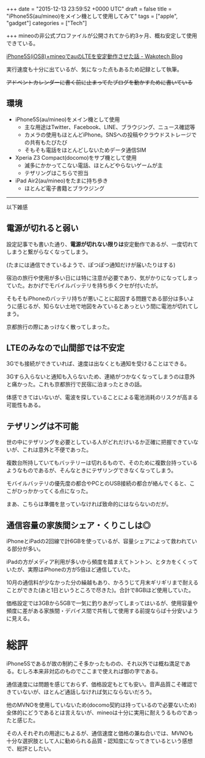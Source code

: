 
+++
date = "2015-12-13 23:59:52 +0000 UTC"
draft = false
title = "iPhone5S(au/mineo)をメイン機として使用してみて"
tags = ["apple", "gadget"]
categories = ["Tech"]

+++
mineoの非公式プロファイルが公開されてから約3ヶ月、概ね安定して使用できている。

[iPhone5S(iOS8)+mineoでauのLTEを安定動作させた話 - Wakotech Blog](http://yutaszk23.hatenadiary.jp/entry/2015/09/18/211408)

実行速度も十分に出ているが、気になった点もあるため記録として執筆。

<del>アドベントカレンダーに書く前に止まってたブログを動かすために書いている</del>

## 環境

<ul>
<li>iPhone5S(au/mineo)をメイン機として使用

<ul>
<li>主な用途はTwitter、Facebook、LINE、ブラウジング、ニュース確認等</li>
<li>カメラの使用もほとんどiPhone。SNSへの投稿やクラウドストレージでの共有もたびたび</li>
<li>そもそも電話をほとんどしないためデータ通信SIM</li>
</ul>
</li>
<li>Xperia Z3 Compact(docomo)をサブ機として使用

<ul>
<li>滅多にかかってこない電話、ほとんどやらないゲームが主</li>
<li>テザリングはこちらで担当</li>
</ul>
</li>
<li>iPad Air2(au/mineo)をたまに持ち歩き

<ul>
<li>ほとんど電子書籍とブラウジング</li>
</ul>
</li>
</ul>


<hr/>

以下雑感

## 電源が切れると弱い

設定記事でも書いた通り、<strong>電源が切れない限りは</strong>安定動作であるが、一度切れてしまうと繋がらなくなってしまう。

(たまには通信できているようで、ぽつぽつ通知だけが届いたりはする)

宿泊の旅行や使用が多い日には特に注意が必要であり、気がかりになってしまっていた。おかげでモバイルバッテリを持ち歩くクセが付いたが。

そもそもiPhoneのバッテリ持ちが悪いことに起因する問題である部分は多いように感じるが、知らない土地で地図をみているとあっという間に電池が切れてしまう。

京都旅行の際にあっけなく散ってしまった。

## LTEのみなので山間部では不安定

3Gでも接続ができていれば、速度は出なくとも通知を受けることはできる。

3Gすら入らないと通知も入らないため、連絡がつかなくなってしまうのは意外と痛かった。これも京都旅行で民宿に泊まったときの話。

体感できてはいないが、電波を探していることによる電池消耗のリスクが高まる可能性もある。

## テザリングは不可能

世の中にテザリングを必要としている人がどれだけいるか正確に把握できていないが、これは意外と不便であった。

複数台所持していてもバッテリーは切れるもので、そのために複数台持っているようなものであるが、そんなときにテザリングできなくなってしまう。

モバイルバッテリの優先度の都合やPCとのUSB接続の都合が絡んでくると、ここがひっかかってくる点になった。

まあ、こちらは準備を怠っていなければ致命的にはならないのだが。

## 通信容量の家族間シェア・くりこしは◎

iPhoneとiPadの2回線で計6GBを使っているが、容量シェアによって救われている部分が多い。

iPadの方がメディア利用が多いから頻度を踏まえてトントン、とタカをくくっていたが、実際はiPhoneの方が5倍ほど通信していた。

10月の通信料が少なかった分の繰越もあり、かろうじて月末ギリギリまで耐えることができた(あと1日というところで尽きた)。合計で8GBほど使用していた。

価格設定では3GBから5GBで一気に釣りあがってしまってはいるが、使用容量や頻度に差がある家族間・デバイス間で共有して使用する前提ならば十分安いように見える。

# 総評

iPhone5Sであるが故の制約こそ多かったものの、それ以外では概ね満足である。むしろ本来非対応のものでここまで使えれば御の字である。

通信速度には問題を感じておらず、価格設定もとても安い。音声品質こそ確認できていないが、ほとんど通話しなければ気にならないだろう。

他のMVNOを使用していないため(docomo契約は持っているので必要ないため)全体的にどうであるとは言えないが、mineoは十分に実用に耐えうるものであったと感じた。

その人それぞれの用途にもよるが、通信速度と価格の兼ね合いでは、MVNOも十分な選択肢として人に勧められる品質・認知度になってきているという感想で、総評としたい。


